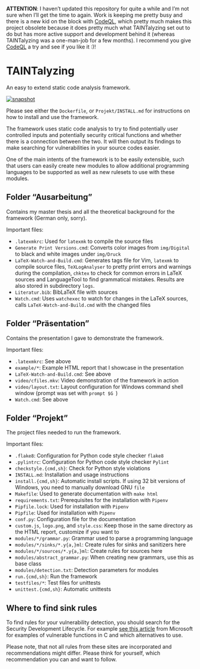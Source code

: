 **ATTENTION**: I haven’t updated this repository for quite a while and I’m not sure when I’ll get the time to again.  Work is keeping me pretty busy and there is a new kid on the block with [CodeQL](https://securitylab.github.com/tools/codeql), which pretty much makes this project obsolete because it does pretty much what TAINTalyzing set out to do but has more active support and development behind it (whereas TAINTalyzing was a one-man-job for a few months).  I recommend you give [CodeQL](https://securitylab.github.com/tools/codeql) a try and see if you like it :)!

# TAINTalyzing

An easy to extend static code analysis framework.

[![snapshot](/Präsentation/video/snapshot.png)](/Präsentation/video/cfiles.mkv)

Please see either the `Dockerfile`, or `Projekt/INSTALL.md` for instructions on how to install and
use the framework.

The framework uses static code analysis to try to find potentially user controlled inputs and
potentially security critical functions and whether there is a connection between the two.  It will
then output its findings to make searching for vulnerabilities in your source codes easier.

One of the main intents of the framework is to be easily extensible, such that users can easily
create new modules to allow additional programming languages to be supported as well as new rulesets
to use with these modules.

## Folder “Ausarbeitung”

Contains my master thesis and all the theoretical background for the framework (German only, sorry).

Important files:
- `.latexmkrc`: Used for `latexmk` to compile the source files
- `Generate Print Versions.cmd`: Converts color images from `img/Digital` to black and white images
  under `img/Druck`
- `LaTeX-Watch-and-Build.cmd`: Generates tags file for Vim, `latexmk` to compile source files,
  `TeXLogAnalyser` to pretty print errors and warnings during the compilation, `chktex` to check for
  common errors in LaTeX sources and LanguageTool to find grammatical mistakes.  Results are also
  stored in subdirectory `logs`.
- `Literatur.bib`: BibLaTeX file with sources
- `Watch.cmd`: Uses `watchexec` to watch for changes in the LaTeX sources, calls
  `LaTeX-Watch-and-Build.cmd` with the changed files

## Folder “Präsentation”

Contains the presentation I gave to demonstrate the framework.

Important files:
- `.latexmkrc`: See above
- `example/*`: Example HTML report that I showcase in the presentation
- `LaTeX-Watch-and-Build.cmd`: See above
- `video/cfiles.mkv`: Video demonstration of the framework in action
- `video/layout.txt`: Layout configuration for Windows command shell window (prompt was set with
  `prompt $G `)
- `Watch.cmd`: See above

## Folder “Projekt”

The project files needed to run the framework.

Important files:
- `.flake8`: Configuration for Python code style checker `flake8`
- `.pylintrc`: Configuration for Python code style checker `Pylint`
- `checkstyle.{cmd,sh}`: Check for Python style violations
- `INSTALL.md`: Installation and usage instructions
- `install.{cmd,sh}`: Automatic install scripts.  If using 32 bit versions of Windows, you need to
  manually download GNU `file`
- `Makefile`: Used to generate documentation with `make html`
- `requirements.txt`: Prerequisites for the installation with `Pipenv`
- `Pipfile.lock`: Used for installation with `Pipenv`
- `Pipfile`: Used for installation with `Pipenv`
- `conf.py`: Configuration file for the documentation
- `custom.js`, `logo.png`, and `style.css`: Keep those in the same directory as the HTML report,
  customize if you want to
- `modules/*/grammar.py`: Grammar used to parse a programming language
- `modules/*/sinks/*.y{a,}ml`: Create rules for sinks and sanitizers here
- `modules/*/sources/*.y{a,}ml`: Create rules for sources here
- `modules/abstract_grammar.py`: When creating new grammars, use this as base class
- `modules/detection.txt`: Detection parameters for modules
- `run.{cmd,sh}`: Run the framework
- `testfiles/*`: Test files for unittests
- `unittest.{cmd,sh}`: Automatic unittests

## Where to find sink rules

To find rules for your vulnerability detection, you should search for the Security Development
Lifecycle.  For example [see this
article](https://docs.microsoft.com/en-us/previous-versions/bb288454(v=msdn.10)) from Microsoft for
examples of vulnerable functions in C and which alternatives to use.

Please note, that not all rules from these sites are incorporated and recommendations might differ.
Please think for yourself, which recommendation you can and want to follow.
